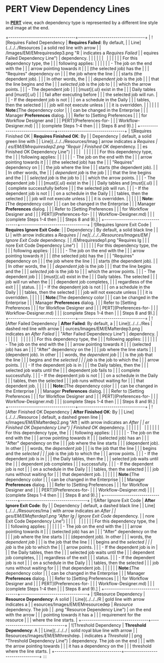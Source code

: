 # PERT View Dependency Lines

In **[PERT](Using-PERT-View.md)** view, each dependency type is
represented by a different line style and image at the end.

+----------------------------------+----------------------------------+
| ![Requires Failed Dependency     | **Requires Failed**: By default, | | Line](../../../Resources         | a solid red line with arrow      |
| /Images/EM/EMrequiresdep3.png "R | indicates a *Requires Failed*    |
| equires Failed Dependency Line") | dependency.                      |
|                                  |                                  |
|                                  |                                  |
|                                  |                                  |
|                                  | For this dependency type, the    |
|                                  | following applies:               |
|                                  |                                  |
|                                  | -   The job on the end with the  |
|                                  |     arrow pointing towards it    |
|                                  |     (the selected job) has the   |
|                                  |     "Requires" dependency on   |
|                                  |     the job where the line       |
|                                  |     starts (the dependent job).  |
|                                  |     In other words, the          |
|                                  |     *dependent job* is the job   |
|                                  |     that the line begins and the |
|                                  |     *selected job* is the job to |
|                                  |     which the arrow points.      |
|                                  | -   The dependent job            |
|                                  |     [must]{.ul} exist in the     | |                                  |     Daily tables and [must]{.ul} |
|                                  |     fail after executing before  |
|                                  |     the selected job will run.   |
|                                  | -   If the dependent job is not  |
|                                  |     on a schedule in the Daily   |
|                                  |     tables, then the selected    |
|                                  |     job will not execute unless  |
|                                  |     it is overridden.            |
|                                  |                                  |
|                                  | **Note:**[The dependency color   | |                                  | can be changed in the Enterprise |
|                                  | Manager **Preferences** dialog.  |
|                                  | Refer to [Setting Preferences    | |                                  | for Workflow Designer and        |
|                                  | PERT](Preferences-for-       |
|                                  | Workflow-Designer.md) |
|                                  |  (complete Steps 1-4 then  |
|                                  | Steps 8 and 9).]     |
+----------------------------------+----------------------------------+
| ![Requires Finished OK           | **Requires Finished OK**: By     | | Dependency                       | default, a solid green line with |
| Line](../../../Resources/Imag    | arrow indicates a *Requires      |
| es/EM/EMrequiresdep2.png "Requir | Finished OK* dependency.         |
| es Finished OK Dependency Line") |                                  |
|                                  |                                  |
|                                  |                                  |
|                                  | For this dependency type, the    |
|                                  | following applies:               |
|                                  |                                  |
|                                  | -   The job on the end with the  |
|                                  |     arrow pointing towards it    |
|                                  |     (the selected job) has the   |
|                                  |     "Requires" dependency on   |
|                                  |     the job where the line       |
|                                  |     starts (the dependent job).  |
|                                  |     In other words, the          |
|                                  |     *dependent job* is the job   |
|                                  |     that the line begins and the |
|                                  |     *selected job* is the job to |
|                                  |     which the arrow points.      |
|                                  | -   The dependent job            |
|                                  |     [must]{.ul} exist in the     | |                                  |     Daily tables and [must]{.ul} |
|                                  |     complete successfully before |
|                                  |     the selected job will run.   |
|                                  | -   If the dependent job is not  |
|                                  |     on a schedule in the Daily   |
|                                  |     tables, then the selected    |
|                                  |     job will not execute unless  |
|                                  |     it is overridden.            |
|                                  |                                  |
|                                  | **Note:**[The dependency color   | |                                  | can be changed in the Enterprise |
|                                  | Manager **Preferences** dialog.  |
|                                  | Refer to [Setting Preferences    | |                                  | for Workflow Designer and        |
|                                  | PERT](Preferences-for-       |
|                                  | Workflow-Designer.md) |
|                                  |  (complete Steps 1-4 then  |
|                                  | Steps 8 and 9).]     |
+----------------------------------+----------------------------------+
| ![Requires Ignore Exit Code      | **Requires Ignore Exit Code**:   | | Dependency                       | By default, a solid black line   |
| Li                               | with arrow indicates a *Requires |
| ne](../../../Resources/Images/EM | Ignore Exit Code* dependency.    |
| /EMrequiresdep1.png "Requires Ig |                                  |
| nore Exit Code Dependency Line") |                                  |
|                                  |                                  |
|                                  | For this dependency type, the    |
|                                  | following applies:               |
|                                  |                                  |
|                                  | -   The job on the end with the  |
|                                  |     arrow pointing towards it    |
|                                  |     (the selected job) has the   |
|                                  |     "Requires" dependency on   |
|                                  |     the job where the line       |
|                                  |     starts (the dependent job).  |
|                                  |     In other words, the          |
|                                  |     *dependent job* is the job   |
|                                  |     that the line begins and the |
|                                  |     *selected job* is the job to |
|                                  |     which the arrow points.      |
|                                  | -   The dependent job            |
|                                  |     [must]{.ul} exist in the     | |                                  |     Daily tables. The selected   |
|                                  |     job will run when the        |
|                                  |     dependent job completes,     |
|                                  |     regardless of the exit       |
|                                  |     status.                      |
|                                  | -   If the dependent job is not  |
|                                  |     on a schedule in the Daily   |
|                                  |     tables, then the selected    |
|                                  |     job will not execute unless  |
|                                  |     it is overridden.            |
|                                  |                                  |
|                                  | **Note:**[The dependency color   | |                                  | can be changed in the Enterprise |
|                                  | Manager **Preferences** dialog.  |
|                                  | Refer to [Setting Preferences    | |                                  | for Workflow Designer and        |
|                                  | PERT](Preferences-for-       |
|                                  | Workflow-Designer.md) |
|                                  |  (complete Steps 1-4 then  |
|                                  | Steps 8 and 9).]     |
+----------------------------------+----------------------------------+
| ![After Failed Dependency        | **After Failed**: By default, a  | | Line](../../../Res               | dashed red line with arrow       |
| ources/Images/EM/EMafterdep3.png | indicates an *After Failed*      |
|  "After Failed Dependency Line") | dependency.                      |
|                                  |                                  |
|                                  |                                  |
|                                  |                                  |
|                                  | For this dependency type, the    |
|                                  | following applies:               |
|                                  |                                  |
|                                  | -   The job on the end with the  |
|                                  |     arrow pointing towards it    |
|                                  |     (selected job) has an        |
|                                  |     "After" dependency on the  |
|                                  |     job where the line starts    |
|                                  |     (dependent job). In other    |
|                                  |     words, the *dependent job*   |
|                                  |     is the job that the line     |
|                                  |     begins and the *selected     |
|                                  |     job* is the job to which the |
|                                  |     arrow points.                |
|                                  | -   If the dependent job is in   |
|                                  |     the Daily tables, then the   |
|                                  |     selected job waits until the |
|                                  |     dependent job fails to       |
|                                  |     complete successfully.       |
|                                  | -   If the dependent job is not  |
|                                  |     on a schedule in the Daily   |
|                                  |     tables, then the selected    |
|                                  |     job runs without waiting for |
|                                  |     that dependent job.          |
|                                  |                                  |
|                                  | **Note:**[The dependency color   | |                                  | can be changed in the Enterprise |
|                                  | Manager **Preferences** dialog.  |
|                                  | Refer to [Setting Preferences    | |                                  | for Workflow Designer and        |
|                                  | PERT](Preferences-for-       |
|                                  | Workflow-Designer.md) |
|                                  |  (complete Steps 1-4 then  |
|                                  | Steps 8 and 9).]     |
+----------------------------------+----------------------------------+
| ![After Finished OK Dependency   | **After Finished OK**: By        | | Line](../../../Resource          | default, a dashed green line     |
| s/Images/EM/EMafterdep2.png "Aft | with arrow indicates an *After   |
| er Finished OK Dependency Line") | Finished OK* dependency.         |
|                                  |                                  |
|                                  |                                  |
|                                  |                                  |
|                                  | For this dependency type, the    |
|                                  | following applies:               |
|                                  |                                  |
|                                  | -   The job on the end with the  |
|                                  |     arrow pointing towards it    |
|                                  |     (selected job) has an        |
|                                  |     "After" dependency on the  |
|                                  |     job where the line starts    |
|                                  |     (dependent job). In other    |
|                                  |     words, the *dependent job*   |
|                                  |     is the job that the line     |
|                                  |     begins and the *selected     |
|                                  |     job* is the job to which the |
|                                  |     arrow points.                |
|                                  | -   If the dependent job is in   |
|                                  |     the Daily tables, then the   |
|                                  |     selected job waits until the |
|                                  |     dependent job completes      |
|                                  |     successfully.                |
|                                  | -   If the dependent job is not  |
|                                  |     on a schedule in the Daily   |
|                                  |     tables, then the selected    |
|                                  |     job runs without waiting for |
|                                  |     that dependent job.          |
|                                  |                                  |
|                                  | **Note:**[The dependency color   | |                                  | can be changed in the Enterprise |
|                                  | Manager **Preferences** dialog.  |
|                                  | Refer to [Setting Preferences    | |                                  | for Workflow Designer and        |
|                                  | PERT](Preferences-for-       |
|                                  | Workflow-Designer.md) |
|                                  |  (complete Steps 1-4 then  |
|                                  | Steps 8 and 9).]     |
+----------------------------------+----------------------------------+
| ![After Ignore Exit Code         | **After Ignore Exit Code**: By   | | Dependency                       | default, a dashed black line     |
| Line](../../../Resources/Ima     | with arrow indicates an *After   |
| ges/EM/EMafterdep1.png "After Ig | Ignore Exit Code* dependency.    |
| nore Exit Code Dependency Line") |                                  |
|                                  |                                  |
|                                  |                                  |
|                                  | For this dependency type, the    |
|                                  | following applies:               |
|                                  |                                  |
|                                  | -   The job on the end with the  |
|                                  |     arrow pointing towards it    |
|                                  |     (selected job) has an        |
|                                  |     "After" dependency on the  |
|                                  |     job where the line starts    |
|                                  |     (dependent job). In other    |
|                                  |     words, the *dependent job*   |
|                                  |     is the job that the line     |
|                                  |     begins and the *selected     |
|                                  |     job* is the job to which the |
|                                  |     arrow points.                |
|                                  | -   If the dependent job is in   |
|                                  |     the Daily tables, then the   |
|                                  |     selected job waits until the |
|                                  |     dependent job completes,     |
|                                  |     regardless of the exit       |
|                                  |     status.                      |
|                                  | -   If the dependent job is not  |
|                                  |     on a schedule in the Daily   |
|                                  |     tables, then the selected    |
|                                  |     job runs without waiting for |
|                                  |     that dependent job.          |
|                                  |                                  |
|                                  | **Note:**[The dependency color   | |                                  | can be changed in the Enterprise |
|                                  | Manager **Preferences** dialog.  |
|                                  | Refer to [Setting Preferences    | |                                  | for Workflow Designer and        |
|                                  | PERT](Preferences-for-       |
|                                  | Workflow-Designer.md) |
|                                  |  (complete Steps 1-4 then  |
|                                  | Steps 8 and 9).]     |
+----------------------------------+----------------------------------+
| ![Resource Dependency            | **Resource Dependency**: A solid | | Line](../../../R                 | gold line with arrow indicates a |
| esources/Images/EM/EMresourcedep | *Resource* dependency. The job   |
| .png "Resource Dependency Line") | on the end with the arrow        |
|                                  | pointing towards it has a        |
|                                  | requirement for the resource     |
|                                  | where the line starts.           |
+----------------------------------+----------------------------------+
| ![Threshold Dependency           | **Threshold Dependency**: A      | | Line](../../../                  | solid royal blue line with arrow |
| Resources/Images/EM/EMthreshdep. | indicates a *Threshold*          |
| png "Threshold Dependency Line") | dependency. The job on the end   |
|                                  | with the arrow pointing towards  |
|                                  | it has a dependency on the       |
|                                  | threshold where the line starts. |
+----------------------------------+----------------------------------+
:::

